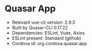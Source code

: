 # Quasar App

- Relevant vue-cli version: 2.9.3
- Built by Quasar-CLI 0.17.22
- Dependencies:  ESLint, Vuex, Axios
- ESLint present: Standard (github)
- Cordova id: org.cordova.quasar.app